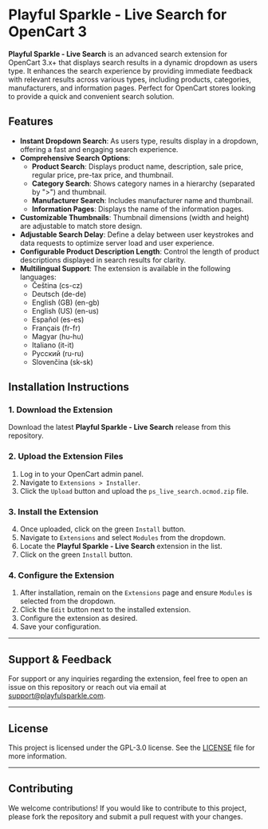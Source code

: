 # Playful Sparkle - Live Search for OpenCart 3

**Playful Sparkle - Live Search** is an advanced search extension for OpenCart 3.x+ that displays search results in a dynamic dropdown as users type. It enhances the search experience by providing immediate feedback with relevant results across various types, including products, categories, manufacturers, and information pages. Perfect for OpenCart stores looking to provide a quick and convenient search solution.

## Features

- **Instant Dropdown Search**: As users type, results display in a dropdown, offering a fast and engaging search experience.
- **Comprehensive Search Options**:
  - **Product Search**: Displays product name, description, sale price, regular price, pre-tax price, and thumbnail.
  - **Category Search**: Shows category names in a hierarchy (separated by ">") and thumbnail.
  - **Manufacturer Search**: Includes manufacturer name and thumbnail.
  - **Information Pages**: Displays the name of the information pages.
- **Customizable Thumbnails**: Thumbnail dimensions (width and height) are adjustable to match store design.
- **Adjustable Search Delay**: Define a delay between user keystrokes and data requests to optimize server load and user experience.
- **Configurable Product Description Length**: Control the length of product descriptions displayed in search results for clarity.
- **Multilingual Support**: The extension is available in the following languages:
  - Čeština (cs-cz)
  - Deutsch (de-de)
  - English (GB) (en-gb)
  - English (US) (en-us)
  - Español (es-es)
  - Français (fr-fr)
  - Magyar (hu-hu)
  - Italiano (it-it)
  - Русский (ru-ru)
  - Slovenčina (sk-sk)
  
## Installation Instructions

### 1. Download the Extension
Download the latest **Playful Sparkle - Live Search** release from this repository.

### 2. Upload the Extension Files
1. Log in to your OpenCart admin panel.
2. Navigate to `Extensions > Installer`.
3. Click the `Upload` button and upload the `ps_live_search.ocmod.zip` file.

### 3. Install the Extension
4. Once uploaded, click on the green `Install` button.
5. Navigate to `Extensions` and select `Modules` from the dropdown.
6. Locate the **Playful Sparkle - Live Search** extension in the list.
7. Click on the green `Install` button.

### 4. Configure the Extension
1. After installation, remain on the `Extensions` page and ensure `Modules` is selected from the dropdown.
2. Click the `Edit` button next to the installed extension.
4. Configure the extension as desired.
5. Save your configuration.

---

## Support & Feedback

For support or any inquiries regarding the extension, feel free to open an issue on this repository or reach out via email at [support@playfulsparkle.com](mailto:support@playfulsparkle.com).

---

## License

This project is licensed under the GPL-3.0 license. See the [LICENSE](./LICENSE) file for more information.

---

## Contributing

We welcome contributions! If you would like to contribute to this project, please fork the repository and submit a pull request with your changes.

